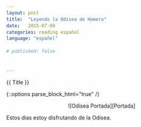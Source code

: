 ```yaml
---
layout: post
title:  "Leyendo la Odisea de Homero"
date:   2015-07-09
categories: reading español
language: "español"

# published: false


---
```



{{ Title }}

{::options parse_block_html="true" /}
<div style="text-align:center;">
![Odisea Portada][Portada]

</div>

Estos dias estoy disfrutando de la Odisea.




[Portada]: /reading/img/Odisea.jpg
[WebVersion]: http://www.apocatastasis.com/odisea-homero.php
